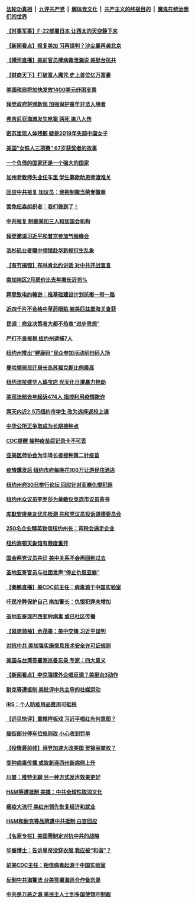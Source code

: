 ####  [法轮功真相](../../../../basic/blob/master/README.md?t=03281031) &nbsp;|&nbsp; [九评共产党](../../../../9ping.md/blob/master/README.md?t=03281031) &nbsp;|&nbsp; [解体党文化](../../../../jtdwh.md/blob/master/README.md?t=03281031)  &nbsp;|&nbsp; [共产主义的终极目的](../../../../gczydzjmd.md/blob/master/README.md?t=03281031) &nbsp;|&nbsp; [魔鬼在统治我们的世界](../../../../mgztzwmdsj.md/blob/master/README.md?t=03281031) 

#### [【时事军事】F-22部署日本 让西太的天空静下来](../pages/nsc412/n12838021.md?t=03281031) 

#### [【新闻看点】报复美加 习再误判？沙尘暴再袭北京](../pages/nsc412/n12840158.md?t=03281031) 

#### [【横河直播】美前官员撑病毒泄漏说 美挺台抗共](../pages/nsc412/n12840316.md?t=03281031) 

#### [【财商天下】打破富人魔咒 史上首位亿万富豪](../pages/nsc412/n12839719.md?t=03281031) 

#### [美国税局将加快发放1400美元纾困支票](../pages/nsc412/n12840164.md?t=03281031) 

#### [拜登政府将颁新规 加强保护童年非法入境者](../pages/nsc412/n12839269.md?t=03281031) 

#### [弗吉尼亚海滩发生枪案 两死 逾八人伤](../pages/nsc412/n12840077.md?t=03281031) 

#### [密苏里现人体残骸 疑是2019年失踪中国女子](../pages/nsc412/n12840084.md?t=03281031) 

#### [美国“女铁人三项赛” 67岁获奖者的故事](../pages/nsc412/n12839975.md?t=03281031) 

#### [一个负债的国家还是一个强大的国家](../pages/nsc412/n12839680.md?t=03281031) 

#### [加州老教师失业住车里 学生募款助恩师渡难关](../pages/nsc412/n12839488.md?t=03281031) 

#### [回应中共报复 加议员：我把制裁当荣誉徽章](../pages/nsc412/n12839901.md?t=03281031) 

#### [罢免纽森组织者：我们做到了！](../pages/nsc412/n12839894.md?t=03281031) 

#### [中共报复  制裁美加三人和加国会机构](../pages/nsc412/n12839795.md?t=03281031) 

#### [拜登邀请习近平和普京参加气候峰会](../pages/nsc412/n12839858.md?t=03281031) 

#### [洛杉矶业者曝中领馆赴华新规衍生乱象](../pages/nsc412/n12839381.md?t=03281031) 

#### [【有冇搞错】布林肯北约讲话 对中共开战宣言](../pages/nsc412/n12838723.md?t=03281031) 

#### [南加地区2月房价比去年增长近15%](../pages/nsc412/n12839446.md?t=03281031) 

#### [拜登致电约翰逊：推基础建设计划抗衡一带一路](../pages/nsc412/n12839303.md?t=03281031) 

#### [近四千片不合格中草药眼贴 被美匹兹堡海关查获](../pages/nsc412/n12839245.md?t=03281031) 

#### [民调：商业决策者大都不热衷“进步思想”](../pages/nsc412/n12839216.md?t=03281031) 

#### [严打不良报税 纽约州逮捕7人](../pages/nsc412/n12839207.md?t=03281031) 

#### [纽约州推出“健康码”民众参加活动前扫码入场](../pages/nsc412/n12839210.md?t=03281031) 

#### [曼哈顿居民迁居长岛苏福克郡比例最高](../pages/nsc412/n12839242.md?t=03281031) 

#### [纽约法拉盛华人珠宝店 光天化日遭暴力抢劫](../pages/nsc412/n12839285.md?t=03281031) 

#### [美司法部去年起诉474人 指控利用疫情欺诈](../pages/nsc412/n12839107.md?t=03281031) 

#### [两天内近2.5万纽约市学生 改为选择返校上课](../pages/nsc412/n12839186.md?t=03281031) 

#### [中华公所正争取成为长期接种点](../pages/nsc412/n12839189.md?t=03281031) 

#### [CDC提醒 接种疫苗后记录卡不可丢](../pages/nsc412/n12839197.md?t=03281031) 

#### [亚美医师协会为华埠长者接种第二针疫苗](../pages/nsc412/n12839202.md?t=03281031) 

#### [疫情爆发后 纽约市府每晚花100万让游民住酒店](../pages/nsc412/n12839213.md?t=03281031) 

#### [纽约州府30日举行论坛 回应针对亚裔仇恨犯罪](../pages/nsc412/n12839219.md?t=03281031) 

#### [纽约州众议员李罗莎为黄敏仪竞选市议员背书](../pages/nsc412/n12839221.md?t=03281031) 

#### [库默安排亲友优先检测 共和党议员投诉道德委员会](../pages/nsc412/n12839224.md?t=03281031) 

#### [250名企业精英致信纽约州长：苛税会逼走企业](../pages/nsc412/n12839227.md?t=03281031) 

#### [纽约海顿天象馆有限度重开](../pages/nsc412/n12839239.md?t=03281031) 

#### [国会两党议员共识 美中关系不会再回到过去](../pages/nsc412/n12839084.md?t=03281031) 

#### [圣地亚哥官员与社团发声“停止仇恨亚裔”](../pages/nsc412/n12839052.md?t=03281031) 

#### [【秦鹏直播】美CDC前主任：病毒源于中国实验室](../pages/nsc412/n12838836.md?t=03281031) 

#### [吁民冷静保护自己 南加警长：仇恨犯罪未增加](../pages/nsc412/n12839100.md?t=03281031) 

#### [圣地亚哥现巴西变种病毒 或已社区传播](../pages/nsc412/n12837152.md?t=03281031) 

#### [【思想领袖】余茂春：美中交锋 习近平误判](../pages/nsc412/n12835666.md?t=03281031) 

#### [对抗中共 美加强实施信息技术安全许可证规则](../pages/nsc412/n12838908.md?t=03281031) 

#### [美国与台湾签署海巡备忘录 专家：四大意义](../pages/nsc412/n12838791.md?t=03281031) 

#### [【新闻看点】李克强撑外企唱反调？美挺台3动作](../pages/nsc412/n12838765.md?t=03281031) 

#### [耐克等遭抵制 美批评中共主导的社媒运动](../pages/nsc412/n12838639.md?t=03281031) 

#### [IRS：个人防疫用品费用可抵税](../pages/nsc412/n12838880.md?t=03281031) 

#### [【远见快评】重推样板戏 习近平唱红有何意图？](../pages/nsc412/n12838815.md?t=03281031) 

#### [缅街部分停车位规则改 小心收到罚单](../pages/nsc412/n12838408.md?t=03281031) 

#### [【役情最前线】拜登加速大改美国 贺锦丽掌权？](../pages/nsc412/n12838580.md?t=03281031) 

#### [变种病毒传播 或致新泽西州新病例上升](../pages/nsc412/n12836723.md?t=03281031) 

#### [川普：推特无聊 另一种方式发声效果更好](../pages/nsc412/n12838804.md?t=03281031) 

#### [H&M等遭抵制 美媒：中共全球性取消文化](../pages/nsc412/n12838725.md?t=03281031) 

#### [瘟疫大流行 美红州领先恢复经济和就业](../pages/nsc412/n12838648.md?t=03281031) 

#### [H&M和耐克等品牌遭中共抵制 白宫回应](../pages/nsc412/n12838527.md?t=03281031) 

#### [【名家专栏】美国需制定对抗中共的战略](../pages/nsc412/n12837812.md?t=03281031) 

#### [华裔博士：告诉皇帝没穿衣服 我应被“和谐”？](../pages/nsc412/n12838598.md?t=03281031) 

#### [前美CDC主任：相信病毒起源于中国实验室](../pages/nsc412/n12838472.md?t=03281031) 

#### [反制中共海警法 台美签署海巡合作备忘录](../pages/nsc412/n12837667.md?t=03281031) 

#### [中共是万恶之源 美民主人士到多国使馆吁制裁](../pages/nsc412/n12837009.md?t=03281031) 

